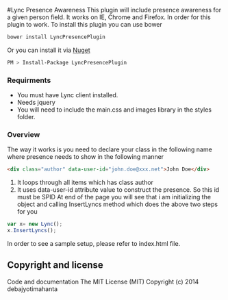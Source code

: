 #Lync Presence Awareness 
This plugin will include presence awareness for a given person field. It works on IE, Chrome and Firefox. In order for this plugin to work. To install this plugin you can use bower
```javascript
bower install LyncPresencePlugin
```
Or you can install it via [Nuget](http://www.nuget.org/packages/LyncPresencePlugin/)
```sh
PM > Install-Package LyncPresencePlugin
```

### Requirments
+ You must have Lync client installed.
+ Needs jquery
+ You will need to include the main.css and images library in the styles folder.

### Overview
The way it works is you need to declare your class in the following name where presence needs to show in the following manner
```html
<div class="author" data-user-id="john.doe@xxx.net">John Doe</div>
```
1. It loops through all items which has class author
2. It uses data-user-id attribute value to construct the presence. So this id must be SPID
At end of the page you will see that i am initializing the object and calling InsertLyncs method which does the above two steps for you

```javascript
var x= new Lync();
x.InsertLyncs();
```
In order to see a sample setup, please refer to index.html file.
## Copyright and license

Code and documentation The MIT License (MIT) Copyright (c) 2014 debajyotimahanta
